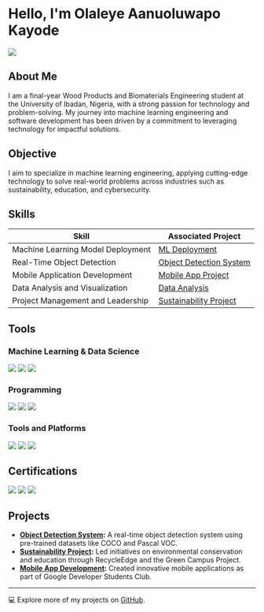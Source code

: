 # Hello, I'm Olaleye Aanuoluwapo Kayode
<a href="https://www.linkedin.com/in/olaleye-aanuoluwapo-kayode"><img src="https://img.shields.io/badge/-LinkedIn-0072b1?&style=for-the-badge&logo=linkedin&logoColor=white" /></a>

## About Me
I am a final-year Wood Products and Biomaterials Engineering student at the University of Ibadan, Nigeria, with a strong passion for technology and problem-solving. My journey into machine learning engineering and software development has been driven by a commitment to leveraging technology for impactful solutions.

## Objective
I aim to specialize in machine learning engineering, applying cutting-edge technology to solve real-world problems across industries such as sustainability, education, and cybersecurity.

## Skills
| Skill                                         | Associated Project         |
|-----------------------------------------------|----------------------------|
| Machine Learning Model Deployment             | <a href="https://github.com/oak/ml-model-deployment">ML Deployment</a> |
| Real-Time Object Detection                    | <a href="https://github.com/oak/object-detection">Object Detection System</a> |
| Mobile Application Development                | <a href="https://github.com/oak/mobile-app">Mobile App Project</a> |
| Data Analysis and Visualization               | <a href="https://github.com/oak/data-analysis">Data Analysis</a> |
| Project Management and Leadership             | <a href="https://github.com/oak/sustainability-project">Sustainability Project</a> |

## Tools
### Machine Learning & Data Science
<div>
    <img src="https://img.shields.io/badge/-TensorFlow-FF6F00?&style=for-the-badge&logo=TensorFlow&logoColor=white" />
    <img src="https://img.shields.io/badge/-Scikit_Learn-F7931E?&style=for-the-badge&logo=scikit-learn&logoColor=white" />
    <img src="https://img.shields.io/badge/-Jupyter_Notebook-F37626?&style=for-the-badge&logo=Jupyter&logoColor=white" />
</div>

### Programming
<div>
    <img src="https://img.shields.io/badge/-Python-3776AB?&style=for-the-badge&logo=Python&logoColor=white" />
    <img src="https://img.shields.io/badge/-JavaScript-F7DF1E?&style=for-the-badge&logo=JavaScript&logoColor=black" />
    <img src="https://img.shields.io/badge/-HTML5-E34F26?&style=for-the-badge&logo=HTML5&logoColor=white" />
</div>

### Tools and Platforms
<div>
    <img src="https://img.shields.io/badge/-Git-F05032?&style=for-the-badge&logo=Git&logoColor=white" />
    <img src="https://img.shields.io/badge/-Docker-2496ED?&style=for-the-badge&logo=Docker&logoColor=white" />
    <img src="https://img.shields.io/badge/-Google_Colab-F9AB00?&style=for-the-badge&logo=Google-Colab&logoColor=white" />
</div>

## Certifications
<div>
<img src="https://img.shields.io/badge/-Coursera_Machine_Learning-2CA5E0?&style=for-the-badge&logo=Coursera&logoColor=white" />
<img src="https://img.shields.io/badge/-Google_Cloud_Skills_Boost-4285F4?&style=for-the-badge&logo=Google-Cloud&logoColor=white" />
<img src="https://img.shields.io/badge/-RecycleUP_Certificate-3DBE3B?&style=for-the-badge&logoColor=white" />
</div>

## Projects
- **[Object Detection System](https://github.com/oak/object-detection):** A real-time object detection system using pre-trained datasets like COCO and Pascal VOC.
- **[Sustainability Project](https://github.com/oak/sustainability-project):** Led initiatives on environmental conservation and education through RecycleEdge and the Green Campus Project.
- **[Mobile App Development](https://github.com/oak/mobile-app):** Created innovative mobile applications as part of Google Developer Students Club.

---
💻 Explore more of my projects on [GitHub](https://github.com/oak).
